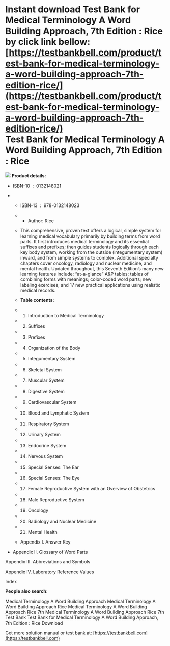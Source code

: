 Instant download **Test Bank for Medical Terminology A Word Building Approach, 7th Edition : Rice** by click link bellow:  
[https://testbankbell.com/product/test-bank-for-medical-terminology-a-word-building-approach-7th-edition-rice/](https://testbankbell.com/product/test-bank-for-medical-terminology-a-word-building-approach-7th-edition-rice/)  
Test Bank for Medical Terminology A Word Building Approach, 7th Edition : Rice
==============================================================================


![](https://testbankbell.com/wp-content/uploads/2023/05/medical-terminology-a-word-building-approach-rice-7th-tb.jpg)
**Product details:**
* ISBN-10 ‏ : ‎ 0132148021
* * ISBN-13 ‏ : ‎ 978-0132148023
  * * Author: Rice
   
  * This comprehensive, proven text offers a logical, simple system for learning medical vocabulary primarily by building terms from word parts. It first introduces medical terminology and its essential suffixes and prefixes; then guides students logically through each key body system, working from the outside (integumentary system) inward, and from simple systems to complex. Additional specialty chapters cover oncology, radiology and nuclear medicine, and mental health. Updated throughout, this Seventh Edition’s many new learning features include: “at-a-glance” A&P tables; tables of combining forms with meanings; color-coded word parts; new labeling exercises; and 17 new practical applications using realistic medical records.
 
  * **Table contents:**
  * 1. Introduction to Medical Terminology
   
  * 2. Suffixes
   
  * 3. Prefixes
   
  * 4. Organization of the Body
   
  * 5. Integumentary System
   
  * 6. Skeletal System
   
  * 7. Muscular System
   
  * 8. Digestive System
   
  * 9. Cardiovascular System
   
  * 10. Blood and Lymphatic System
   
  * 11. Respiratory System
   
  * 12. Urinary System
   
  * 13. Endocrine System
   
  * 14. Nervous System
   
  * 15. Special Senses: The Ear
   
  * 16. Special Senses: The Eye
   
  * 17. Female Reproductive System with an Overview of Obstetrics
   
  * 18. Male Reproductive System
   
  * 19. Oncology
   
  * 20. Radiology and Nuclear Medicine
   
  * 21. Mental Health
   
  * Appendix I. Answer Key
 
* Appendix II. Glossary of Word Parts

Appendix III. Abbreviations and Symbols


Appendix IV. Laboratory Reference Values


Index


**People also search**:

Medical Terminology A Word Building Approach
Medical Terminology A Word Building Approach Rice
Medical Terminology A Word Building Approach Rice 7th
Medical Terminology A Word Building Approach Rice 7th Test Bank
Test Bank for Medical Terminology A Word Building Approach, 7th Edition : Rice Download

   Get more solution manual or test bank at: [https://testbankbell.com](https://testbankbell.com)
